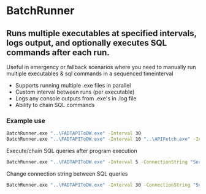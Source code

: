 # BatchRunner
## Runs multiple executables at specified intervals, logs output, and optionally executes SQL commands after each run.
Useful in emergency or fallback scenarios where you need to manually run multiple executables & sql commands in a sequenced timeinterval

- Supports running multiple .exe files in parallel
- Custom interval between runs (per executable)
- Logs any console outputs from .exe's in .log file
- Ability to chain SQL commands

### Example use
```bash
BatchRunner.exe "..\FADTAPIToDW.exe" -Interval 30
BatchRunner.exe "..\FADTAPIToDW.exe" -Interval 10 "..\APIFetch.exe" -Interval 30 "..\biloload.exe" -Interval 50
```

Execute/chain SQL queries after program execution
```bash
BatchRunner.exe "..\FADTAPIToDW.exe" -Interval 5 -ConnectionString "Server=.;Database=Test;Trusted_Connection=True;" -RunSqlCommand "DELETE * FROM dbo.FADT" -RunSqlCommand "EXEC dbo.initFADT"
```

Change connection string between SQL queries
```bash
BatchRunner.exe "..\FADTAPIToDW.exe" -Interval 30 -ConnectionString "Server=server1;Database=dsz;Trusted_Connection=True;" -RunSqlCommand "DELETE * FROM dbo.FADT" -ConnectionString "Server=server2;Database=lso24;Trusted_Connection=True;" -RunSqlCommand "EXEC dbo.initFADT" -ConnectionString "Server=server3;Database=temp;Trusted_Connection=True;" -RunSqlCommand "exec [dbo].[createTemp]"
```

